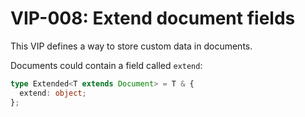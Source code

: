 # VIP-008: Extend document fields

This VIP defines a way to store custom data in documents.

Documents could contain a field called `extend`:

```ts
type Extended<T extends Document> = T & {
  extend: object;
};
```
